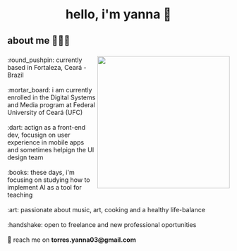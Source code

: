 <h1 align="center"> hello, i'm yanna 👋 </h1>

###

## about me :speech_balloon::woman_technologist:

###

<img align="right" height="300" src="https://i.pinimg.com/originals/17/1b/75/171b7573ee117bfb4ab616daf54f8cf5.gif"/>

<p align="left">
:round_pushpin: currently based in Fortaleza, Ceará - Brazil
<br><br>
:mortar_board: i am currently enrolled in the Digital Systems and Media program at Federal University of Ceará (UFC)
<br><br>
:dart: actign as a front-end dev, focusign on user experience in mobile apps and sometimes helpign the UI design team
<br><br>
:books: these days, i'm focusing on studying how to implement AI as a tool for teaching
<br><br>
:art: passionate about music, art, cooking and a healthy life-balance
<br><br>
:handshake: open to freelance and new professional oportunities
<br><br>
📝 reach me on <b>torres.yanna03@gmail.com</b>
</p>

<!--
**yanna-torres/yanna-torres** is a ✨ _special_ ✨ repository because its `README.md` (this file) appears on your GitHub profile.

Here are some ideas to get you started:

- 🔭 I’m currently working on ...
- 🌱 I’m currently learning ...
- 👯 I’m looking to collaborate on ...
- 🤔 I’m looking for help with ...
- 💬 Ask me about ...
- 📫 How to reach me: ...
- 😄 Pronouns: ...
- ⚡ Fun fact: ...
-->
